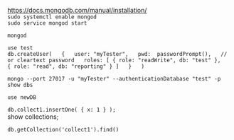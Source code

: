https://docs.mongodb.com/manual/installation/  
`sudo systemctl enable mongod`  
`sudo service mongod start`  

`mongod`  

`use test`  
`db.createUser(  
  {  
    user: "myTester",  
    pwd:  passwordPrompt(),   // or cleartext password  
    roles: [ { role: "readWrite", db: "test" },  
             { role: "read", db: "reporting" } ]  
  }  
)`  

`mongo --port 27017 -u "myTester" --authenticationDatabase "test" -p`  
`show dbs`  

`use newDB`  

`db.collect1.insertOne( { x: 1 } );`  
show collections;

`db.getCollection('collect1').find()`  